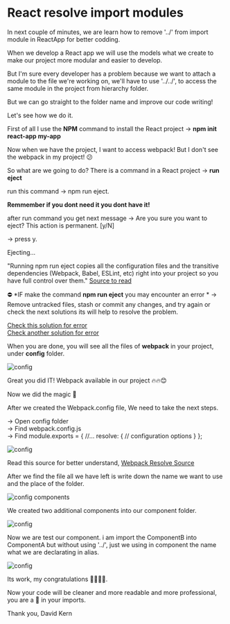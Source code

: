 # React resolve import modules

In next couple of minutes, we are learn how to remove '../' from import module in ReactApp for better codding.

When we develop a React app we will use the models what we create to make our project more modular and easier to develop.

But I'm sure every developer has a problem because we want to attach a module to the file we're working on, we'll have to use '../../', to access the same module in the project from hierarchy folder. 

But we can go straight to the folder name and improve our code writing!

Let's see how we do it.

First of all I use the **NPM** command to install the React project -> **npm init react-app my-app**

Now when we have the project, I want to access webpack! But I don't see the webpack in my project! 😕

So what are we going to do?
There is a command in a React project -> **run eject**

run this command -> npm run eject.

**Remmember if you dont need it you dont have it!**

after run command you get next message -> Are you sure you want to eject? This action is permanent. [y/N] 

-> press y.

Ejecting...

"Running npm run eject copies all the configuration files and the transitive dependencies (Webpack, Babel, ESLint, etc) right into your project so you have full control over them." [Source to read](https://github.com/satendra02/react-chrome-extension/wiki/What-happens-when-you-eject-Create-React-App)

⛔️ *IF make the command **npm run eject** you may encounter an error * -> Remove untracked files, stash or commit any changes, and try again or check the next solutions its will help to resolve the problem.

[Check this solution for error](https://stackoverflow.com/questions/48854585/error-with-run-npm-run-eject-error-remove-untracked-files-stash-or-commit-a) <br>
[Check another solution for error](https://github.com/facebook/create-react-app/issues/2797)

When you are done, you will see all the files of **webpack** in your project, under **config** folder.

![config](https://www.imageupload.net/upload-image/2020/02/06/kjkkjkj5.png)

Great you did IT! Webpack available in our project 🔥🔥😊

Now we did the magic 🎉

After we created the Webpack.config file, We need to take the next steps.

-> Open config folder <br>
-> Find webpack.config.js  <br>
-> Find module.exports = {
  //...
  resolve: {
    // configuration options
  }
};
 <br>
 
![config](https://www.imageupload.net/upload-image/2020/02/06/Capturekokohh.png)

Read this source for better understand, [Webpack Resolve Source](https://github.com/facebook/create-react-app/issues/2797)

After we find the file all we have left is write down the name we want to use and the place of the folder.

![config components](https://www.imageupload.net/upload-image/2020/02/08/Captureklolhlkui.png)

We created two additional components into our component folder.

![config](https://www.imageupload.net/upload-image/2020/02/06/kgkgkg13.png)

Now we are test our component. i am import the ComponentB into ComponentA but without using '../', just we using in component the name what we are declarating in alias.

![config](https://www.imageupload.net/upload-image/2020/02/08/bgnfgnfn.png)

Its work, my congratulations 🎉🎉🎉🎉. 

Now your code will be cleaner and more readable and more professional, you are a 🚀 in your imports.

Thank you,
David Kern
